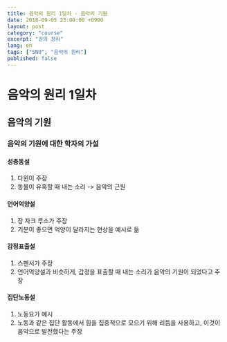 ```yaml
---
title: 음악의 원리 1일차 - 음악의 기원
date: 2018-09-05 23:00:00 +0900
layout: post
category: "course"
excerpt: "강의 정리"
lang: en
tags: ["SNU", "음악의 원리"]
published: false
---
```


# 음악의 원리 1일차
## 음악의 기원
### 음악의 기원에 대한 학자의 가설
#### 성충동설
1. 다윈이 주장
2. 동물이 유혹할 때 내는 소리 -> 음악의 근원

#### 언어억양설
1. 장 자크 루소가 주장
2. 기분이 좋으면 억양이 달라지는 현상을 예시로 듦

#### 감정표출설
1. 스펜서가 주장
2. 언어억양설과 비슷하게, 갑정을 표출할 때 내는 소리가 음악의 기원이 되었다고 주장

#### 집단노동설
1. 노동요가 예시
2. 노동과 같은 집단 활동에서 힘을 집중적으로 모으기 위해 리듬을 사용하고, 이것이 음악으로 발전했다는 주장
